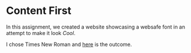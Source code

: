 # Content First
In this assignment, we created a website showcasing a websafe font in an attempt to make it look <i>Cool</i>. 


I chose Times New Roman and [here](http://htmlpreview.github.io/?https://github.com/jennlikespie123/font/blob/master/TIMESNEWROMANBABY.html) is the outcome.
